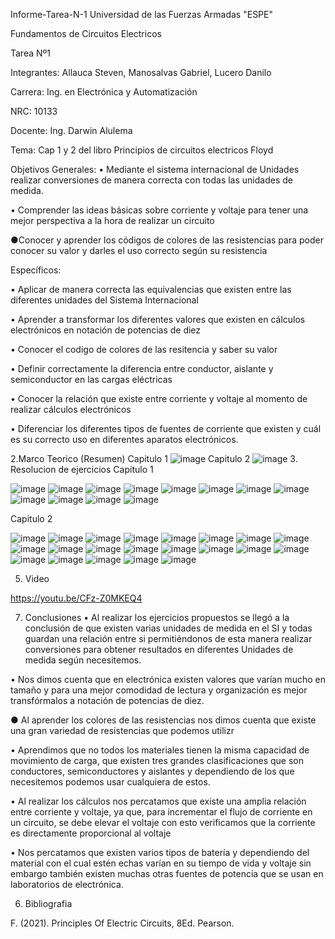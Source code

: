 Informe-Tarea-N-1
Universidad de las Fuerzas Armadas "ESPE"

Fundamentos de Circuitos Electricos

Tarea Nº1

Integrantes: Allauca Steven, Manosalvas Gabriel, Lucero Danilo

Carrera: Ing. en Electrónica y Automatización

NRC: 10133

Docente: Ing. Darwin Alulema

Tema: Cap 1 y 2 del libro Principios de circuitos electricos Floyd

Objetivos Generales:
• Mediante el sistema internacional de Unidades realizar conversiones de manera correcta con todas las unidades de medida.

• Comprender las ideas básicas sobre corriente y voltaje para tener una mejor perspectiva a la hora de realizar un circuito

●Conocer y aprender los códigos de colores de las resistencias para poder conocer su valor y darles el uso correcto según su resistencia 

Específicos:

• Aplicar de manera correcta las equivalencias que existen entre las diferentes unidades del Sistema Internacional

• Aprender a transformar los diferentes valores que existen en cálculos electrónicos en notación de potencias de diez

• Conocer el codigo de colores de las resitencia y saber su valor 

• Definir correctamente la diferencia entre conductor, aislante y semiconductor en las cargas eléctricas

• Conocer la relación que existe entre corriente y voltaje al momento de realizar cálculos electrónicos

• Diferenciar los diferentes tipos de fuentes de corriente que existen y cuál es su correcto uso en diferentes aparatos electrónicos.

2.Marco Teorico (Resumen) Capitulo 1
![image](https://user-images.githubusercontent.com/94026628/141299453-d64e4694-b866-4b40-8793-bde84fd3de08.png)
Capitulo 2
![image](https://user-images.githubusercontent.com/94026628/141299887-aa92f68f-5e3c-4f85-b2b6-52e4184b42a7.png)
3. Resolucion de ejercicios 
Capitulo 1

![image](https://user-images.githubusercontent.com/94026628/141300786-2326aed3-0f46-4fe9-818d-d7eb9ebd6e3f.png)
![image](https://user-images.githubusercontent.com/94026628/141300833-662209c2-eab4-4675-a6d3-6220ee32e34f.png)
![image](https://user-images.githubusercontent.com/94026628/141301643-e8426137-8d3a-4386-b53f-3bd7db2d2a9b.png)
![image](https://user-images.githubusercontent.com/94026628/141327585-d704b7c7-da9e-4e15-9d05-03307a629e61.png)
![image](https://user-images.githubusercontent.com/94026628/141327652-7032cd40-ce05-4ec3-96ca-b12ef88be7b9.png)
![image](https://user-images.githubusercontent.com/94026628/141328238-db29718b-8a64-46e7-b0ff-9dbd54c44106.png)
![image](https://user-images.githubusercontent.com/94026628/141328282-06b89201-1d14-432e-b335-a133463410a3.png)
![image](https://user-images.githubusercontent.com/94026628/141328332-23d9d8f9-d4e3-45d5-b1d0-d27247c2bab8.png)
![image](https://user-images.githubusercontent.com/94026628/141306291-327efd33-91cf-4aad-9a34-a027d32f8cef.png)
![image](https://user-images.githubusercontent.com/94026628/141308174-df581537-66a0-4bf8-9d0b-39d453a31022.png)
![image](https://user-images.githubusercontent.com/94026628/141308205-695783bb-f958-4d22-976a-b96707d8e9b9.png)
![image](https://user-images.githubusercontent.com/94026628/141308253-dafe875d-f9ee-4ee1-8d39-b8987242c4d2.png)





Capitulo 2

![image](https://user-images.githubusercontent.com/94026628/141302353-88a20e03-4f1f-4550-a4bb-3102c2245b8c.png)
![image](https://user-images.githubusercontent.com/94026628/141302601-ef7c49ef-a7eb-4479-95ad-5bfc8682d50b.png)
![image](https://user-images.githubusercontent.com/94026628/141302729-5439ac91-d7f5-42ff-9c5c-3249b8399d0e.png)
![image](https://user-images.githubusercontent.com/94026628/141305817-8a01a59b-122f-4069-bdaf-9c1898a663d5.png)
![image](https://user-images.githubusercontent.com/94026628/141308641-2675cf45-38da-4d4f-9fd8-c3d5e0f46c3c.png)
![image](https://user-images.githubusercontent.com/94026628/141308711-230ae2b3-f156-4595-b66c-59250786e808.png)
![image](https://user-images.githubusercontent.com/94026628/141308830-57f186ae-7102-4ab4-942e-4ea5b4413688.png)
![image](https://user-images.githubusercontent.com/94026628/141309088-84cbc6ce-61f4-42ba-8043-8ae08daed982.png)
![image](https://user-images.githubusercontent.com/94026628/141329502-a558f537-d2f9-40b3-898d-f63ab1a6b86c.png)
![image](https://user-images.githubusercontent.com/94026628/141329547-b3f39ba2-cfb0-4fb3-9772-000869fe6ad8.png)
![image](https://user-images.githubusercontent.com/94026628/141329641-0f2ddf29-dfa2-4509-b7bb-e673eab1b1ca.png)
![image](https://user-images.githubusercontent.com/94026628/141329695-8c73fc8d-d07a-406e-8bbe-0207ad8822e8.png)
![image](https://user-images.githubusercontent.com/94026628/141329744-840a9b98-6ace-4648-ad5e-91826d77d6ba.png)
![image](https://user-images.githubusercontent.com/94026628/141329798-ca8fe9c3-d8a3-4b8f-af75-edf8e1fd035e.png)
![image](https://user-images.githubusercontent.com/94026628/141329963-c5d04509-ed6d-4f7d-ac34-4cb63b7bf79a.png)
![image](https://user-images.githubusercontent.com/94026628/141330012-07cdc4e4-5f2a-4c4d-826e-7d455ef65720.png)
![image](https://user-images.githubusercontent.com/94026628/141330059-717e2c57-d31a-4417-8399-f9b1bc593316.png)
![image](https://user-images.githubusercontent.com/94026628/141330224-9856a6fa-e0ea-4852-8f1d-0f6050e84016.png)
![image](https://user-images.githubusercontent.com/94026628/141330271-a02df226-9783-45c6-94b7-8325e81a8e66.png)
![image](https://user-images.githubusercontent.com/94026628/141330303-7e54a3c3-83ea-4207-bb08-560a3079dc7e.png)
![image](https://user-images.githubusercontent.com/94026628/141330385-96e1bb94-9ed8-439d-9b12-ae610af3f7eb.png)










5. Video

https://youtu.be/CFz-Z0MKEQ4

7. Conclusiones
• Al realizar los ejercicios propuestos se llegó a la conclusión de que existen varias unidades de medida en el SI y todas guardan una relación entre si permitiéndonos de esta manera realizar conversiones para obtener resultados en diferentes Unidades de medida según necesitemos.

• Nos dimos cuenta que en electrónica existen valores que varían mucho en tamaño y para una mejor comodidad de lectura y organización es mejor transfórmalos a notación de potencias de diez.

● Al aprender los colores de las resistencias nos dimos cuenta  que existe una gran variedad de resistencias que podemos utilizr

• Aprendimos que no todos los materiales tienen la misma capacidad de movimiento de carga, que existen tres grandes clasificaciones que son conductores, semiconductores y aislantes y dependiendo de los que necesitemos podemos usar cualquiera de estos.

• Al realizar los cálculos nos percatamos que existe una amplia relación entre corriente y voltaje, ya que, para incrementar el flujo de corriente en un circuito, se debe elevar el voltaje con esto verificamos que la corriente es directamente proporcional al voltaje

• Nos percatamos que existen varios tipos de batería y dependiendo del material con el cual estén echas varían en su tiempo de vida y voltaje sin embargo también existen muchas otras fuentes de potencia que se usan en laboratorios de electrónica.

6. Bibliografia

F. (2021). Principles Of Electric Circuits, 8Ed. Pearson.


